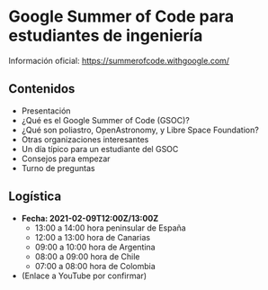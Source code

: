 # Google Summer of Code para estudiantes de ingeniería

Información oficial: https://summerofcode.withgoogle.com/

## Contenidos

- Presentación
- ¿Qué es el Google Summer of Code (GSOC)?
- ¿Qué son poliastro, OpenAstronomy, y Libre Space Foundation?
- Otras organizaciones interesantes
- Un día típico para un estudiante del GSOC
- Consejos para empezar
- Turno de preguntas

## Logística

- **Fecha: 2021-02-09T12:00Z/13:00Z**
  - 13:00 a 14:00 hora peninsular de España
  - 12:00 a 13:00 hora de Canarias
  - 09:00 a 10:00 hora de Argentina
  - 08:00 a 09:00 hora de Chile
  - 07:00 a 08:00 hora de Colombia
- (Enlace a YouTube por confirmar)
